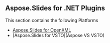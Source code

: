 ## Aspose.Slides for .NET Plugins

This section contains the following Platforms
* [Aspose.Slides for OpenXML](OpenXML)
* [Aspose.Slides for VSTO](Aspose VS VSTO)